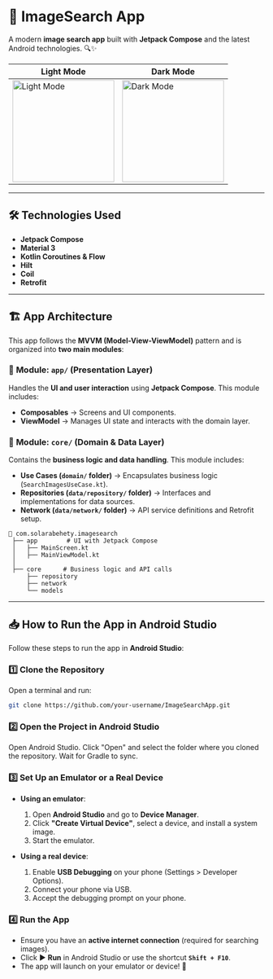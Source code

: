# 📸 ImageSearch App  

A modern **image search app** built with **Jetpack Compose** and the latest Android technologies. 🔍✨  

| Light Mode | Dark Mode |
|-----------|-----------|
| <img src="https://github.com/user-attachments/assets/4a1a8f0b-8d92-478e-ac40-55712c339c8b" alt="Light Mode" height="200"> | <img src="https://github.com/user-attachments/assets/af9e9789-e6dc-466a-8021-b47aa751249d" alt="Dark Mode" height="200"> |

---

## 🛠 Technologies Used  
- **Jetpack Compose**
- **Material 3**
- **Kotlin Coroutines & Flow** 
- **Hilt** 
- **Coil** 
- **Retrofit**

---
## 🏗 App Architecture  
This app follows the **MVVM (Model-View-ViewModel)** pattern and is organized into **two main modules**:  

### 📂 **Module: `app/`** (Presentation Layer)  
Handles the **UI and user interaction** using **Jetpack Compose**. This module includes:  
- **Composables** → Screens and UI components.  
- **ViewModel** → Manages UI state and interacts with the domain layer.  

### 📂 **Module: `core/`** (Domain & Data Layer)  
Contains the **business logic and data handling**. This module includes:  
- **Use Cases (`domain/` folder)** → Encapsulates business logic (`SearchImagesUseCase.kt`).  
- **Repositories (`data/repository/` folder)** → Interfaces and implementations for data sources.  
- **Network (`data/network/` folder)** → API service definitions and Retrofit setup.  

```
📂 com.solarabehety.imagesearch
 ├── app        # UI with Jetpack Compose
 │   ├── MainScreen.kt
 │   ├── MainViewModel.kt
 │ 
 ├── core      # Business logic and API calls
     ├── repository
     ├── network
     └── models
```

---
## 📥 How to Run the App in Android Studio  
Follow these steps to run the app in **Android Studio**:  

### 1️⃣ Clone the Repository  
Open a terminal and run:  
```sh
git clone https://github.com/your-username/ImageSearchApp.git
````

### 2️⃣ Open the Project in Android Studio
Open Android Studio.
Click "Open" and select the folder where you cloned the repository.
Wait for Gradle to sync.

### 3️⃣ Set Up an Emulator or a Real Device  
- **Using an emulator**:  
  1. Open **Android Studio** and go to **Device Manager**.  
  2. Click **"Create Virtual Device"**, select a device, and install a system image.  
  3. Start the emulator.  

- **Using a real device**:  
  1. Enable **USB Debugging** on your phone (Settings > Developer Options).  
  2. Connect your phone via USB.  
  3. Accept the debugging prompt on your phone.  

### 4️⃣ Run the App  
- Ensure you have an **active internet connection** (required for searching images).  
- Click ▶️ **Run** in Android Studio or use the shortcut **`Shift + F10`**.  
- The app will launch on your emulator or device! 🎉  
